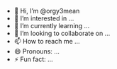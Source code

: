 - 👋 Hi, I’m @orgy3mean
- 👀 I’m interested in ...
- 🌱 I’m currently learning ...
- 💞️ I’m looking to collaborate on ...
- 📫 How to reach me ...
- 😄 Pronouns: ...
- ⚡ Fun fact: ...

<!---
orgy3mean/orgy3mean is a ✨ special ✨ repository because its `README.md` (this file) appears on your GitHub profile.
You can click the Preview link to take a look at your changes.
--->
